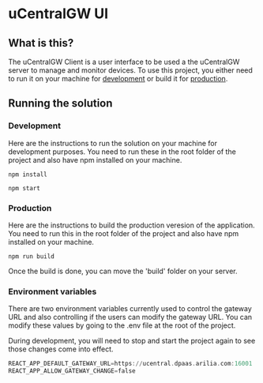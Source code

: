 # uCentralGW UI

## What is this?
The uCentralGW Client is a user interface to be used a the uCentralGW server to manage and monitor devices. To use this project,
you either need to run it on your machine for [development](#development) or build it for [production](#production).

## Running the solution

### Development
Here are the instructions to run the solution on your machine for development purposes. You need to run these in the root folder of the project and also have npm installed on your machine.
```
npm install

npm start
```
### Production
Here are the instructions to build the production veresion of the application. You need to run this in the root folder of the project and also have npm installed on your machine.
```
npm run build
```
Once the build is done, you can move the 'build' folder on your server.

### Environment variables
There are two environment variables currently used to control the gateway URL and also controlling if the users can modify the gateway URL. You can modify these values by going to the .env file at the root of the project. 

During development, you will need to stop and start the project again to see those changes come into effect.
```asm
REACT_APP_DEFAULT_GATEWAY_URL=https://ucentral.dpaas.arilia.com:16001
REACT_APP_ALLOW_GATEWAY_CHANGE=false
```